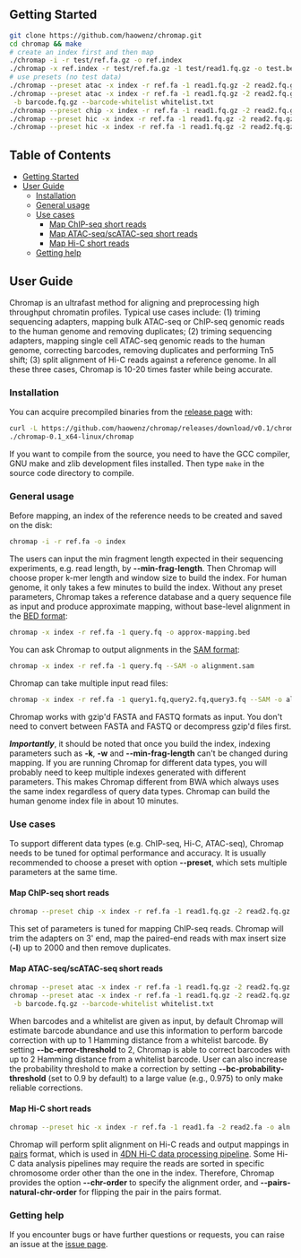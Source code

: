 ## <a name="started"></a>Getting Started
```sh
git clone https://github.com/haowenz/chromap.git
cd chromap && make
# create an index first and then map
./chromap -i -r test/ref.fa.gz -o ref.index
./chromap -x ref.index -r test/ref.fa.gz -1 test/read1.fq.gz -o test.bed
# use presets (no test data)
./chromap --preset atac -x index -r ref.fa -1 read1.fq.gz -2 read2.fq.gz -o aln.bed       # ATAC-seq reads
./chromap --preset atac -x index -r ref.fa -1 read1.fq.gz -2 read2.fq.gz -o aln.bed \
 -b barcode.fq.gz --barcode-whitelist whitelist.txt                                       # scATAC-seq reads
./chromap --preset chip -x index -r ref.fa -1 read1.fq.gz -2 read2.fq.gz -o aln.bed       # ChIP-seq reads
./chromap --preset hic -x index -r ref.fa -1 read1.fq.gz -2 read2.fq.gz -o aln.pairs      # Hi-C reads and pairs output
./chromap --preset hic -x index -r ref.fa -1 read1.fq.gz -2 read2.fq.gz -o --SAM aln.sam  # Hi-C reads and SAM output
```
## Table of Contents

- [Getting Started](#started)
- [User Guide](#uguide)
  - [Installation](#install)
  - [General usage](#general)
  - [Use cases](#cases)
    - [Map ChIP-seq short reads](#map-chip)
    - [Map ATAC-seq/scATAC-seq short reads](#map-atac)
    - [Map Hi-C short reads](#map-hic)
  - [Getting help](#help)

## <a name="uguide"></a>User Guide

Chromap is an ultrafast method for aligning and preprocessing high throughput
chromatin profiles. Typical use cases include: (1) triming sequencing adapters,
mapping bulk ATAC-seq or ChIP-seq genomic reads to the human genome and removing
duplicates; (2) triming sequencing adapters, mapping single cell ATAC-seq genomic
reads to the human genome, correcting barcodes, removing duplicates and performing
Tn5 shift; (3) split alignment of Hi-C reads against a reference genome. In all
these three cases, Chromap is 10-20 times faster while being accurate.

### <a name="install"></a>Installation

You can acquire precompiled binaries from
the [release page][release] with:

```sh
curl -L https://github.com/haowenz/chromap/releases/download/v0.1/chromap-0.1_x64-linux.tar.bz2 | tar -jxvf -
./chromap-0.1_x64-linux/chromap
```
If you want to compile from the source, you need to have the GCC compiler, GNU make
and zlib development files installed. Then type `make` in the source code
directory to compile. 

### <a name="general"></a>General usage
Before mapping, an index of the reference needs to be created and saved on the disk:

```sh
chromap -i -r ref.fa -o index
```
The users can input the min fragment length expected in their sequencing experiments, e.g. read length, by **--min-frag-length**. Then Chromap will choose proper k-mer length and window size to build the index. For human genome, it only takes a few minutes to build the index. 
Without any preset parameters, Chromap takes a reference database and a query sequence
file as input and produce approximate mapping, without base-level alignment in the [BED format][bed]:

```sh
chromap -x index -r ref.fa -1 query.fq -o approx-mapping.bed
```
You can ask Chromap to output alignments in the [SAM format][sam]:

```sh
chromap -x index -r ref.fa -1 query.fq --SAM -o alignment.sam
```
Chromap can take multiple input read files:

```sh
chromap -x index -r ref.fa -1 query1.fq,query2.fq,query3.fq --SAM -o alignment.sam
```
Chromap works with gzip'd FASTA and FASTQ formats as input. You don't need to convert between FASTA and FASTQ or decompress gzip'd files first. 

***Importantly***, it should be noted that once you build the index, indexing
parameters such as **-k**, **-w** and **--min-frag-length** can't be changed during
mapping. If you are running Chromap for different data types, you will
probably need to keep multiple indexes generated with different parameters.
This makes Chromap different from BWA which always uses the same index
regardless of query data types. Chromap can build the human genome index file in about 10 minutes.

### <a name="cases"></a>Use cases

To support different data types (e.g. ChIP-seq, Hi-C, ATAC-seq),
Chromap needs to be tuned for optimal performance and accuracy. It is usually
recommended to choose a preset with option **--preset**, which sets multiple
parameters at the same time.

#### <a name="map-chip"></a>Map ChIP-seq short reads

```sh
chromap --preset chip -x index -r ref.fa -1 read1.fq.gz -2 read2.fq.gz -o aln.bed      # ChIP-seq reads
```
This set of parameters is tuned for mapping ChIP-seq reads. Chromap will trim the
adapters on 3' end, map the paired-end reads with max insert size (**-l**) up to
2000 and then remove duplicates.

#### <a name="map-atac"></a>Map ATAC-seq/scATAC-seq short reads

```sh
chromap --preset atac -x index -r ref.fa -1 read1.fq.gz -2 read2.fq.gz -o aln.bed      # ATAC-seq reads
chromap --preset atac -x index -r ref.fa -1 read1.fq.gz -2 read2.fq.gz -o aln.bed\
 -b barcode.fq.gz --barcode-whitelist whitelist.txt                                    # scATAC-seq reads
```
When barcodes and a whitelist are given as input, by default Chromap will
estimate barcode abundance and use this information to perform barcode
correction with up to 1 Hamming distance from a whitelist barcode. By setting
**--bc-error-threshold** to 2, Chromap is able to correct barcodes with up to 2
Hamming distance from a whitelist barcode. User can also increase the probability
threshold to make a correction by setting **--bc-probability-threshold**
(set to 0.9 by default) to a large value (e.g., 0.975) to only make reliable
corrections. 

#### <a name="map-hic"></a>Map Hi-C short reads

```sh
chromap --preset hic -x index -r ref.fa -1 read1.fa -2 read2.fa -o aln.pairs           # Hi-C reads and pairs output
```
Chromap will perform split alignment on Hi-C reads and output mappings
in [pairs][pairs] format, which is used in [4DN Hi-C data processing pipeline][4DN]. 
Some Hi-C data analysis pipelines may require the reads are sorted in specific chromosome order
other than the one in the index. Therefore, Chromap provides the option **--chr-order** 
to specify the alignment order, and **--pairs-natural-chr-order** for flipping the pair 
in the pairs format. 



### <a name="help"></a>Getting help

If you encounter bugs or have further questions or requests,
you can raise an issue at the [issue page][issue].


[bed]: https://genome.ucsc.edu/FAQ/FAQformat.html#format1
[paf]: https://github.com/lh3/miniasm/blob/master/PAF.md
[sam]: https://samtools.github.io/hts-specs/SAMv1.pdf
[pairs]: https://github.com/4dn-dcic/pairix/blob/master/pairs_format_specification.md
[4DN]: https://data.4dnucleome.org/resources/data-analysis/hi_c-processing-pipeline
[minimap]: https://github.com/lh3/minimap
[release]: https://github.com/haowenz/chromap/releases
[issue]: https://github.com/haowenz/chromap/issues
